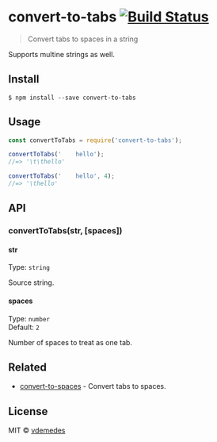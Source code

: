 # convert-to-tabs [![Build Status](https://travis-ci.org/vdemedes/convert-to-tabs.svg?branch=master)](https://travis-ci.org/vdemedes/convert-to-tabs)

> Convert tabs to spaces in a string

Supports multine strings as well.


## Install

```
$ npm install --save convert-to-tabs
```


## Usage

```js
const convertToTabs = require('convert-to-tabs');

convertToTabs('    hello');
//=> '\t\thello'

convertToTabs('    hello', 4);
//=> '\thello'
```


## API

### convertToTabs(str, [spaces])

#### str

Type: `string`

Source string.

#### spaces

Type: `number`<br>
Default: `2`

Number of spaces to treat as one tab.


## Related

- [convert-to-spaces](https://github.com/vdemedes/convert-to-spaces) - Convert tabs to spaces.


## License

MIT © [vdemedes](https://github.com/vdemedes)
